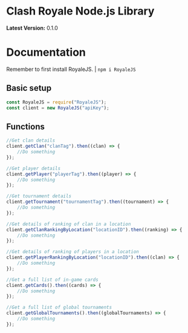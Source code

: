 # **Clash Royale Node.js Library**

**Latest Version:** 0.1.0

# **Documentation**
Remember to first install RoyaleJS. | `npm i RoyaleJS`

## **Basic setup**
```javascript
const RoyaleJS = require("RoyaleJS");
const client = new RoyaleJS("apiKey");
```

## **Functions**
```javascript
//Get clan details
client.getClan("clanTag").then((clan) => {
    //Do something
});

//Get player details
client.getPlayer("playerTag").then((player) => {
    //Do something
});

//Get tournament details
client.getTournament("tournamentTag").then((tournament) => {
    //Do something
});

//Get details of ranking of clan in a location
client.getClanRankingByLocation("locationID").then((ranking) => {
    //Do something
});

//Get details of ranking of players in a location
client.getPlayerRankingByLocation("locationID").then((clan) => {
    //Do something
});

//Get a full list of in-game cards
client.getCards().then((cards) => {
    //Do something
});

//Get a full list of global tournaments
client.getGlobalTournaments().then((globalTournaments) => {
    //Do something
});
```